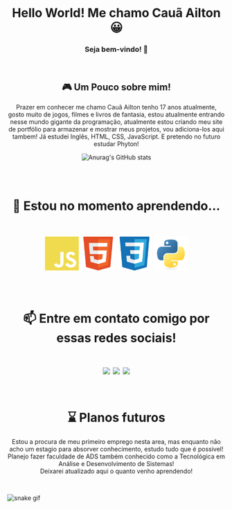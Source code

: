 <br><h1 align="center" height="60" width="70" >Hello World! Me chamo Cauã Ailton 😀</h1>
<h3 align="center" height="70" width="70">Seja bem-vindo! 🚀</h3>
<div align="center"  height="50" width="60" border-radius="30">

<br>
<h2 align="center"  height="70" width="80"> 🎮 Um Pouco sobre mim! </h2>
<p>
    Prazer em conhecer me chamo Cauã Ailton tenho 17 anos atualmente, gosto muito de jogos, filmes e livros de fantasia, estou atualmente entrando
    nesse mundo gigante da programação, atualmente estou criando meu site de portfólio para armazenar e mostrar meus projetos, vou adiciona-los aqui 
    tambem! Já estudei Inglês, HTML, CSS, JavaScript. E pretendo no futuro estudar Phyton! 
   
</p>
  
![Anurag's GitHub stats](https://github-readme-stats.vercel.app/api?username=jasonmark798&show_icons=true&theme=tokyonight)

</div>

<br>


<br>

<h1 align="center" height="60" width="70"> 🌱 Estou no momento aprendendo... </h1>
<br>
<div style="display: inline_block" align="center"  height="50" width="60"><br>
  <img align="center" alt="ca-Js" height="80" width="80" src="https://raw.githubusercontent.com/devicons/devicon/master/icons/javascript/javascript-plain.svg">
  <img align="center" alt="ca-HTML" height="80" width="80" src="https://raw.githubusercontent.com/devicons/devicon/master/icons/html5/html5-original.svg">
  <img align="center" alt="ca-CSS" height="80" width="80" src="https://raw.githubusercontent.com/devicons/devicon/master/icons/css3/css3-original.svg">
  <img align="center" alt="ca-Python" height="80" width="80" src="https://raw.githubusercontent.com/devicons/devicon/master/icons/python/python-original.svg">
  <br>
</div>
<br>
<br>
<br>
<h1 align="center"  height="50" width="60"> 📫 Entre em contato comigo por essas redes sociais!<h1>
<div align="center"  height="80" width="80"> 
  <a  href="https://www.instagram.com/caua.a_192/" target="_blank"><img src="https://img.shields.io/badge/-Instagram-%23E4405F?style=for-the-badge&logo=instagram&logoColor=white" target="_blank"></a>
  <a href="https://jasonmark798.github.io/Portfolio2.0/#" target="_blank"><img src="https://img.shields.io/badge/Blogger-FF5722?style=for-the-badge&logo=blogger&logoColor=white" target="_blank"></a> 
  <a href="https://www.linkedin.com/in/cau%C3%A3-ailton-083412248/" target="_blank"><img src="https://img.shields.io/badge/-LinkedIn-%230077B5?style=for-the-badge&logo=linkedin&logoColor=white" target="_blank"></a> 
</div>
  <br>
  <h1 align="center"  height="50" width="60"> ⌛ Planos futuros</h1>
<p align="center"  height="30" width="40">Estou a procura de meu primeiro emprego nesta area, mas enquanto não acho um estagio para absorver conhecimento, estudo tudo que é possivel! 
    Planejo fazer faculdade de ADS também conhecido como a Tecnológica em Análise e Desenvolvimento de Sistemas! <br>
    Deixarei atualizado aqui o quanto venho aprendendo!
</p>   
  <br>

![snake gif](https://github.com/jasonmark798/jasonmark798/blob/output/github-contribution-grid-snake.gif)


